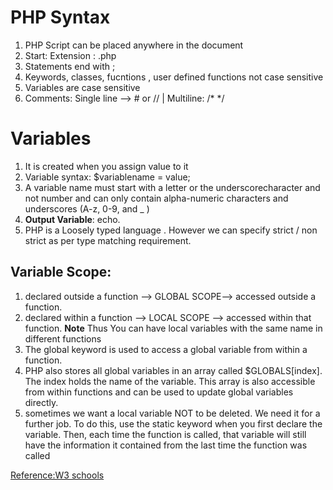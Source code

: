 # PHP Syntax

1. PHP Script can be placed anywhere in the  document
2. Start: <?php End: ?> Extension : .php
3. Statements end with ;
4. Keywords, classes, fucntions , user defined functions not case sensitive
5. Variables are case sensitive
6. Comments: Single line --> # or // | Multiline: /* */


# Variables
1. It is created when you assign value to it
2. Variable syntax: $variablename = value;
3. A variable name must start with a letter or the underscorecharacter and not number and  can only contain alpha-numeric characters and underscores (A-z, 0-9, and _ )
4. **Output Variable**: echo.
5. PHP is a Loosely typed language . However  we can specify strict / non strict as per type matching requirement.


## Variable Scope:

1. declared outside a function --> GLOBAL SCOPE--> accessed outside a function.
2. declared within a function --> LOCAL SCOPE --> accessed within that function. **Note** Thus You can have local variables with the same name in different functions
3. The global keyword is used to access a global variable from within a function.
4. PHP also stores all global variables in an array called $GLOBALS[index]. The index holds the name of the variable. This array is also accessible from within functions and can be used to update global variables directly.
5.  sometimes we want a local variable NOT to be deleted. We need it for a further job. To do this, use the static keyword when you first declare the variable. Then, each time the function is called, that variable will still have the information it contained from the last time the function was called

[Reference:W3 schools](https://www.w3schools.com/php/default.asp)